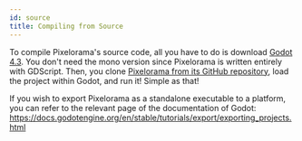 ```yaml
---
id: source
title: Compiling from Source
---
```


To compile Pixelorama's source code, all you have to do is download [Godot 4.3](https://godotengine.org/download/). You don't need the mono version since Pixelorama is written entirely with GDScript. Then, you clone [Pixelorama from its GitHub repository](https://github.com/Orama-Interactive/Pixelorama), load the project within Godot, and run it! Simple as that!

If you wish to export Pixelorama as a standalone executable to a platform, you can refer to the relevant page of the documentation of Godot: https://docs.godotengine.org/en/stable/tutorials/export/exporting_projects.html
